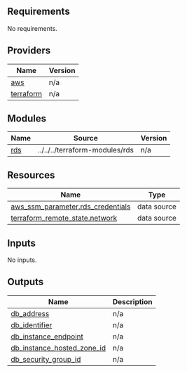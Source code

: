## Requirements

No requirements.

## Providers

| Name | Version |
|------|---------|
| <a name="provider_aws"></a> [aws](#provider\_aws) | n/a |
| <a name="provider_terraform"></a> [terraform](#provider\_terraform) | n/a |

## Modules

| Name | Source | Version |
|------|--------|---------|
| <a name="module_rds"></a> [rds](#module\_rds) | ../../../terraform-modules/rds | n/a |

## Resources

| Name | Type |
|------|------|
| [aws_ssm_parameter.rds_credentials](https://registry.terraform.io/providers/hashicorp/aws/latest/docs/data-sources/ssm_parameter) | data source |
| [terraform_remote_state.network](https://registry.terraform.io/providers/hashicorp/terraform/latest/docs/data-sources/remote_state) | data source |

## Inputs

No inputs.

## Outputs

| Name | Description |
|------|-------------|
| <a name="output_db_address"></a> [db\_address](#output\_db\_address) | n/a |
| <a name="output_db_identifier"></a> [db\_identifier](#output\_db\_identifier) | n/a |
| <a name="output_db_instance_endpoint"></a> [db\_instance\_endpoint](#output\_db\_instance\_endpoint) | n/a |
| <a name="output_db_instance_hosted_zone_id"></a> [db\_instance\_hosted\_zone\_id](#output\_db\_instance\_hosted\_zone\_id) | n/a |
| <a name="output_db_security_group_id"></a> [db\_security\_group\_id](#output\_db\_security\_group\_id) | n/a |
